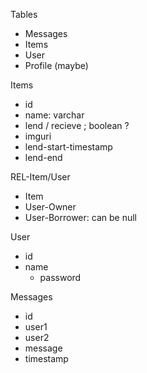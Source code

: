 Tables
- Messages
- Items
- User
- Profile (maybe)


Items
 - id
 - name: varchar
 - lend / recieve ; boolean ?
 - imguri
 - lend-start-timestamp
 - lend-end

REL-Item/User
 - Item
 - User-Owner
 - User-Borrower: can be null  

User
  - id
  - name
	- password


Messages
 - id
 - user1
 - user2
 - message
 - timestamp
